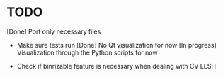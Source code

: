 # TODO

[Done] Port only necessary files
* Make sure tests run
[Done] No Qt visualization for now
[In progress] Visualization through the Python scripts for now

* Check if binrizable feature is necessary when dealing with CV LLSH